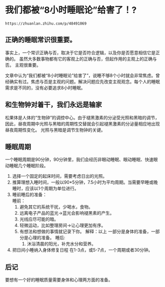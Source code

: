 # 我们都被“8小时睡眠论”给害了！?

`https://zhuanlan.zhihu.com/p/48491069`

## 正确的睡眠常识很重要。

事实上，一个常识正确与否，取决于它是否符合逻辑，以及你是否愿意相信它是正确的。
虽然大多数事物都有它的客观上的正确与否，但起作用的主观上的正确与否。
主观很重要。

文章中认为“我们都被“8小时睡眠论”给害了”，说睡不够8个小时就会非常焦虑。曾经确实有过。焦虑与否是主观的问题。解决问题应先改变主观观念。每个人的睡眠需求是不同的，没有必要追求8小时睡眠。

## 和生物钟对着干，我们永远是输家

松果体是人体的“生物钟”的调控中心。由于褪黑激素的分泌受光照和黑暗的调节，因此，昼夜周期中光照与黑暗的周期性交替就会引起褪黑激素的分泌量相应地出现昼夜周期性变化。
光照与黑暗是调节生物钟的关键。

## 睡眠周期

一个睡眠周期是90分钟，90分钟里，我们会经历非眼动睡眠、眼动睡眠、快速眼动睡眠几个睡眠阶段。

1. 选择一个固定的起床时间，需要考虑日出的光照。
2. 推算理想入睡时间，一般以90*5分钟，7.5小时为平均周期。当需要早睡或晚睡时，应该以1个周期为单位进行。
3. 睡前睡后的准备：  
   睡前： 
   1. 避免其它的系统干扰，少喝水，食物。
   2. 远离电子产品的蓝光->蓝光会影响褪黑素的产生。
   3. 光线应尽可能的暗。
   4. 轻微运动，比如整理房间->让心理更加有序。
   5. 有想法和想做的事情就记录下你。
   解释：以上 一部分是身体的准备，一部分是心理的准备。
   睡后:  
        1. 沐浴清晨的阳光，补充水分和营养。
4. 把日间小睡纳入身体修复日程
    在1-3点，或5-7点，一个周期或者30分钟。

## 后记
要想有一个好的睡眠质量需要身体和心理两方面的准备。